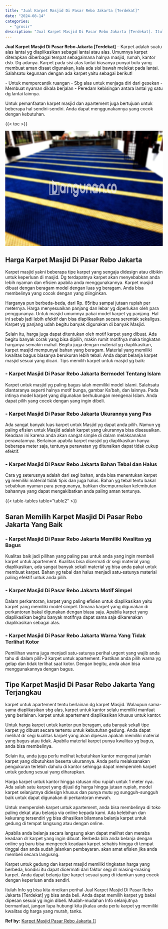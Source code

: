 ```yaml
---
title: "Jual Karpet Masjid Di Pasar Rebo Jakarta [Terdekat]"
date: "2024-08-14"
categories: 
  - "grosir"
description: "Jual Karpet Masjid Di Pasar Rebo Jakarta [Terdekat]. Itulah Info yg bisa kita rincikan perihal Jual Karpet Masjid Di Pasar Rebo Jakarta [Terdekat] yg bisa..."
---
```


**Jual Karpet Masjid Di Pasar Rebo Jakarta \[Terdekat\]** – Karpet adalah suatu alas lantai yg diaplikasikan sebagai lantai atau alas. Umumnya karpet diterapkan diberbagai tempat sebagaimana halnya masjid, rumah, kantor dsb. Dg adanya. Karpet pada sisi atas lantai biasanya punyai bulu yang membuat aman disaat digunakan, kala ada sisi bawah melekat pada lantai. Salahsatu kegunaan dengan ada karpet yaitu sebagai berikut!

\- Untuk mempercantik ruangan - Sbg alas untuk menjaga diri dari gesekan - Membuat nyaman dikala berjalan - Peredam kebisingan antara lantai yg satu dg lantai lainnya.

Untuk pemanfaatan karpet masjid dan apartement juga bertujuan untuk beberapa hal sendiri-sendiri. Anda dapat menggunakannya yang cocok dengan kebutuhan.

{{< toc >}}

![Jual Karpet Masjid Di Pasar Rebo Jakarta [Terdekat]](/images/grosir-karpet-murah-17.png)

## Harga Karpet Masjid Di Pasar Rebo Jakarta

Karpet masjid yakni beberapa tipe karpet yang sengaja didesign atau dibikin untuk keperluan di masjid. Dg terdapatnya karpet akan menyebabkan anda lebih nyaman dan efisien apabila anda menggunakannya. Karpet masjid dibuat dengan beragam model dengan luas yg beragam. Anda bisa membelinya yang cocok dengan yang diinginkan.

Harganya pun berbeda-beda, dari Rp. 65ribu sampai jutaan rupiah per meternya. Harga menyesuaikan panjang dan lebar yg diperlukan oleh para penggunanya. Untuk masjid umumnya pakai model karpet yg panjang. Hal ini sebab jadi lebih efektif dan bisa diaplikasikan secara serentak sekaligus. Karpet yg panjang udah begitu banyak digunakan di banyak Masjid.

Selain itu, harga juga dapat ditentukan oleh motif karpet yang dibuat. Ada begitu banyak corak yang bisa dipilih, makin rumit motifnya maka tingkatan harganya semakin mahal. Begitu juga dengan material yg diaplikasikan, karpet masjid mempunyai bahan yang beragam. Material yang memiliki kwalitas bagus biasanya berukuran lebih tebal. Anda dapat belanja karpet masjid sesuai yang dicari. Tips memilih karpet untuk masjid yg baik:

### \- Karpet Masjid Di Pasar Rebo Jakarta Bermodel Tentang Islam

Karpet untuk masjid yg paling bagus ialah memiliki model islami. Salahsatu diantaranya seperti halnya motif bunga, gambar Ka’bah, dan lainnya. Pada intinya model karpet yang digunakan berhubungan mengenai Islam. Anda dapat pilih yang cocok dengan yang ingin dibeli.

### \- Karpet Masjid Di Pasar Rebo Jakarta Ukurannya yang Pas

Ada sangat banyak luas karpet untuk Masjid yg dapat anda pilih. Namun yg paling efisien untuk Masjid adalah karpet yang ukurannya bisa disesuaikan. Keadaan ini karena anda akan sangat simple di dalam melaksanakan perawatannya. Berlainan apabila karpet masjid yg diaplikasikan hanya beberapa meter saja, tentunya perawatan yg ditunaikan dapat tidak cukup efektif.

### \- Karpet Masjid Di Pasar Rebo Jakarta Bahan Tebal dan Halus

Cara yg seterusnya adalah dari segi bahan, anda bisa menentukan karpet yg memiliki material tidak tipis dan juga halus. Bahan yg tebal tentu bakal sebabkan nyaman para pengunanya, bahkan disempurnakan kelembutan bahannya yang dapat mengakibatkan anda paling aman tentunya.

{{< table-tables table="table2" >}}

## Saran Memilih Karpet Masjid Di Pasar Rebo Jakarta Yang Baik

### \- Karpet Masjid Di Pasar Rebo Jakarta Memiliki Kwalitas yg Bagus

Kualitas baik jadi pilihan yang paling pas untuk anda yang ingin membeli karpet untuk apartement. Kualitas bisa dicermati dr segi material yang diaplikasikan, ada sangat banyak sekali material yg bisa anda pakai untuk membuat karpet. Bahan yg tebal dan halus menjadi satu-satunya material paling efektif untuk anda pilih.

### \- Karpet Masjid Di Pasar Rebo Jakarta Motif Simpel

Dalam perkantoran, karpet yang paling efisien untuk diaplikasikan yaitu karpet yang memiliki model simpel. Dimana karpet yang digunakan di perkantoran bakal digunakan dengan biasa saja. Apabila karpet yang diaplikasikan begitu banyak motifnya dapat sama saja dikarenakan diaplikasikan sebagai alas.

### \- Karpet Masjid Di Pasar Rebo Jakarta Warna Yang Tidak Terlihat Kotor

Pemilihan warna juga menjadi satu-satunya perihal urgent yang wajib anda tahu di dalam pilih-2 karpet untuk apartement. Pastikan anda pilih warna yg gelap dan tidak terlihat saat kotor. Dengan begitu, anda akan bisa menggunakannya dengan bagus.

## Tipe Karpet Masjid Di Pasar Rebo Jakarta Yang Terjangkau

karpet untuk apartement tentu berlainan dg karpet Masjid. Walaupun sama-sama diaplikasikan sbg alas, karpet untuk kantor selalu memiliki manfaat yang berlainan. karpet untuk apartement diaplikasikan khusus untuk kantor.

Untuk harga karpet untuk kantor pun beragam, ada banyak sekali tipe karpet yg dibuat secara tertentu untuk kebutuhan gedung. Anda dapat melihat dr segi kualitas karpet yang akan dipesan apakah memiliki material yang bagus atau tidak. Apabila material karpet punya kwalitas yg bagus, anda bisa membelinya.

Selain itu, anda juga perlu melihat kebutuhkan kantor mengenai jumlah karpet yang dibutuhkan beserta ukurannya. Anda perlu melaksanakan pengukuran terlebih dahulu di kantor sehingga dapat memperoleh karpet untuk gedung sesuai yang diharapkan.

Harga karpet untuk kantor hingga ratusan ribu rupiah untuk 1 meter nya. Ada salah satu karpet yang dijual dg harga hingga jutaan rupiah, model karpet selanjutnya didesign khusus dan punya mutu yg sungguh-sungguh baik untuk dapat digunakan di perkantoran mewah.

Untuk memperoleh karpet untuk apartement, anda bisa membelinya di toko paling dekat atau belanja via online kepada kami. Ada kelebihan dan kekurang tersendiri yg bisa dihasilkan bilamana belanja karpet untuk gedung di tempat langsung atau dengan online.

Apabila anda belanja secara langsung akan dapat melihat dan meraba keadaan dr karpet yang ingin dibuat. Berbeda bila anda belanja dengan online yg baru bisa mengecek keadaan karpet sehabis hingga di tempat tinggal dan anda sudah jalankan pembayaran. akan amat efisien jika anda membeli secara langusng.

Karpet untuk gedung dan karpet masjid memiliki tingkatan harga yang berbeda, kondisi itu dapat dicermati dari faktor segi dr masing-masing karpet. Anda dapat belanja tipe karpet sesuai yang di idamkan yang cocok dengan keperluan anda sendiri.

Itulah Info yg bisa kita rincikan perihal Jual Karpet Masjid Di Pasar Rebo Jakarta \[Terdekat\] yg bisa anda beli. Anda dapat memilih karpet yg bakal dipesan sesuai yg ingin dibeli. Mudah-mudahan Info selanjutnya bermanfaat, jangan lupa hubungi kita jikalau anda perlu karpet yg memiliki kwalitas dg harga yang murah, tanks.

**Ref by:**  [Karpet Masjid Pasar Rebo Jakarta []](https://id.wikipedia.org/wiki/Karpet)
